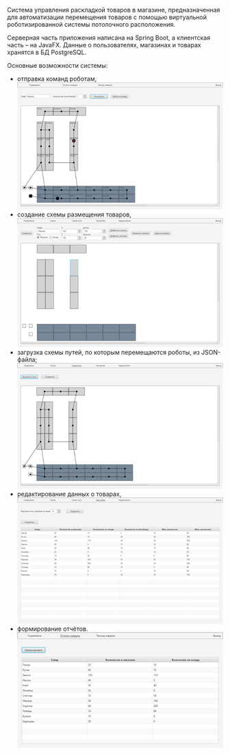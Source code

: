 Cистема управления раскладкой товаров в магазине, предназначенная для автоматизации перемещения товаров с помощью виртуальной роботизированной системы потолочного расположения.

Серверная часть приложения написана на Spring Boot, а клиентская часть – на JavaFX. Данные о пользователях, магазинах и товарах хранятся в БД PostgreSQL.

Основные возможности системы:
- отправка команд роботам,
  ![](/Рисунок1.png)
- создание схемы размещения товаров,
  ![](/Рисунок2.png)
- загрузка схемы путей, по которым перемещаются роботы, из JSON-файла;
  ![](/Рисунок3.png)
- редактирование данных о товарах,
  ![](/Рисунок4.png)
- формирование отчётов.
  ![](/Рисунок5.png)
